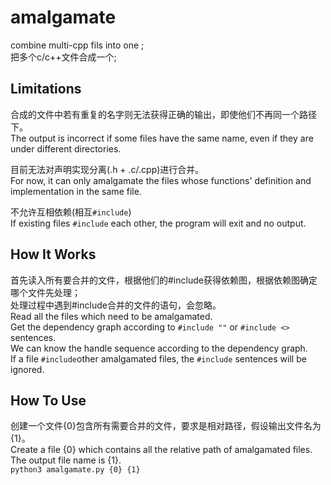 # amalgamate
combine multi-cpp fils into one ;  
把多个c/c++文件合成一个;  

## Limitations ##
合成的文件中若有重复的名字则无法获得正确的输出，即使他们不再同一个路径下。  
The output is incorrect if some files have the same name, even if they are under different directories.

目前无法对声明实现分离(.h + .c/.cpp)进行合并。  
For now, it can only amalgamate the files whose functions' definition and implementation in the same file.

不允许互相依赖(相互`#include`)  
If existing files `#include` each other, the program will exit and no output.

## How It Works ##
首先读入所有要合并的文件，根据他们的#include获得依赖图，根据依赖图确定哪个文件先处理；  
处理过程中遇到#include合并的文件的语句，会忽略。  
Read all the files which need to be amalgamated.  
Get the dependency graph according to `#include ""` or `#include <>` sentences.  
We can know the handle sequence according to the dependency graph.  
If a file `#include`other amalgamated files, the `#include` sentences will be ignored.

## How To Use ##
创建一个文件{0}包含所有需要合并的文件，要求是相对路径，假设输出文件名为{1}。  
Create a file {0} which contains all the relative path of amalgamated files. The output file name is {1}.  
`python3 amalgamate.py {0} {1}`



